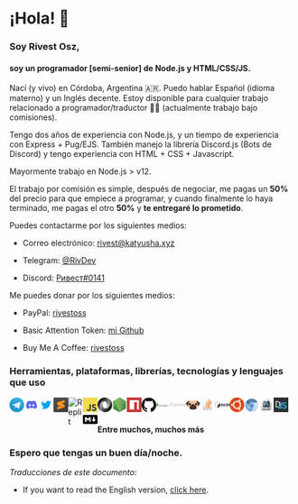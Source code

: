 # ¡Hola! 👋
### Soy Rivest Osz,
#### soy un programador [__semi-senior__] de Node.js y HTML/CSS/JS.

<!--
[<img align="left" alt="${Name}" width="26px" src="${IconURL}" />][web]

https://github.com/github/explore/tree/main/topics para más iconos
-->

Nací (y vivo) en Córdoba, Argentina 🇦🇷.
Puedo hablar Español (idioma materno) y un Inglés decente.
Estoy disponible para cualquier trabajo relacionado a programador/traductor 🧑‍💻 (actualmente trabajo bajo comisiones).

Tengo dos años de experiencia con Node.js, y un tiempo de experiencia con Express + Pug/EJS.
También manejo la librería Discord.js (Bots de Discord) y tengo experiencia con HTML + CSS + Javascript.

Mayormente trabajo en Node.js > v12.

El trabajo por comisión es simple, después de negociar, me pagas un **50%** del precio para que empiece a programar, y cuando finalmente lo haya terminado, me pagas el otro **50%** y **te entregaré lo prometido**.

Puedes contactarme por los siguientes medios:

* Correo electrónico: [rivest@katyusha.xyz](mailto:rivest@katyusha.xyz)

* Telegram: [@RivDev](https://t.me/rivestoss)

* Discord: [Ривест#0141](https://chikabots.xyz/user/768761151739658240)

Me puedes donar por los siguientes medios:

* PayPal: [rivestoss](http://paypal.me/rivestoss)

* Basic Attention Token: [mi Github](https://github.com/rivest-oss)

* Buy Me A Coffee: [rivestoss](https://www.buymeacoffee.com/rivestoss)

### Herramientas, plataformas, librerías, tecnologías y lenguajes que uso
<img align="left" alt="Telegram" width="26px" src="https://github.com/github/explore/blob/main/topics/telegram/telegram.png?raw=true" />
<img align="left" alt="Discord" width="26px" src="https://github.com/github/explore/blob/main/topics/discord/discord.png?raw=true" />
<img align="left" alt="Twitter" width="26px" src="https://github.com/github/explore/blob/main/topics/twitter/twitter.png" />
<img align="left" alt="Sublime Text" width="26px" src="https://raw.githubusercontent.com/github/explore/main/topics/sublime-text/sublime-text.png" />
<img align="left" alt="Replit" width="26px" src="https://upload.wikimedia.org/wikipedia/commons/thumb/b/b2/Repl.it_logo.svg/300px-Repl.it_logo.svg.png" />
<img align="left" alt="Javascript" width="26px" src="https://github.com/github/explore/blob/main/topics/javascript/javascript.png" />
<img align="left" alt="JSON" width="26px" src="https://github.com/github/explore/blob/main/topics/json/json.png?raw=true" />
<img align="left" alt="Node.js" width="26px" src="https://github.com/github/explore/blob/main/topics/nodejs/nodejs.png?raw=true" />
<img align="left" alt="Node.js Package Manager" width="26px" src="https://github.com/github/explore/blob/main/topics/npm/npm.png" />
<img align="left" alt="GitHub" width="26px" src="https://github.com/github/explore/blob/main/topics/github/github.png" />
<img align="left" alt="MongoDB" width="26px" src="https://raw.githubusercontent.com/github/explore/main/topics/mongodb/mongodb.png" />
<img align="left" alt="Express" width="26px" src="https://github.com/github/explore/blob/main/topics/express/express.png" />
<img align="left" alt="Pug" width="26px" src="https://github.com/github/explore/blob/main/topics/pug/pug.png" />
<img align="left" alt="Stack Overflow" width="26px" src="https://github.com/github/explore/blob/main/topics/stackoverflow/stackoverflow.png" />
<!-- [<img align="left" alt="SSH/Terminal" width="26px" src="https://github.com/github/explore/blob/main/topics/terminal/terminal.png" />][web] -->
<img align="left" alt="SSH/Bash" width="26px" src="https://github.com/github/explore/blob/main/topics/bash/bash.png" />
<img align="left" alt="Xubuntu" width="26px" src="https://github.com/github/explore/blob/main/topics/ubuntu/ubuntu.png" />
<img align="left" alt="Brave" width="26px" src="https://github.com/github/explore/blob/main/topics/chromium/chromium.png" />
<img align="left" alt="Apache Cordova" width="26px" src="https://github.com/github/explore/blob/main/topics/cordova/cordova.png" />
<img align="left" alt="Discord.js" width="26px" src="https://github.com/github/explore/blob/main/topics/discord-js/discord-js.png" />
<img align="left" alt="Markdown" width="26px" src="https://github.com/github/explore/blob/main/topics/markdown/markdown.png" />
<br><br>

**Entre muchos, muchos más**

### Espero que tengas un buen día/noche.

*Traducciones de este documento*:

* If you want to read the English version, [click here](https://github.com/rivest-oss/rivest-oss/blob/main/README.md).
